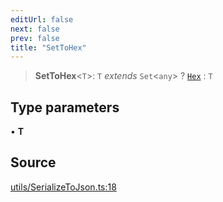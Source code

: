 ```yaml
---
editUrl: false
next: false
prev: false
title: "SetToHex"
---
```


> **SetToHex**\<`T`\>: `T` *extends* `Set`\<`any`\> ? [`Hex`](/reference/tevm/utils/type-aliases/hex/) : `T`

## Type parameters

• **T**

## Source

[utils/SerializeToJson.ts:18](https://github.com/evmts/tevm-monorepo/blob/main/packages/procedures-types/src/utils/SerializeToJson.ts#L18)
